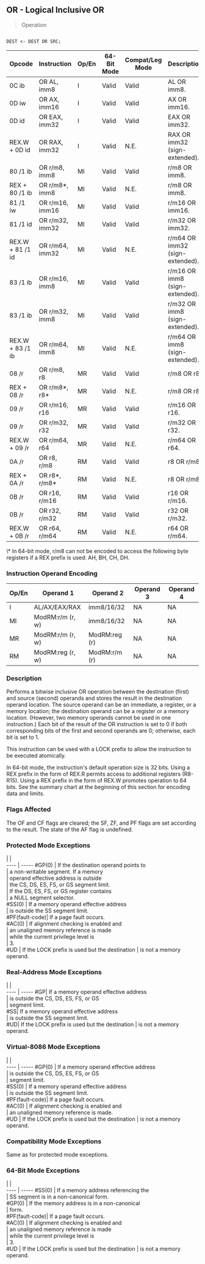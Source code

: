 ## OR - Logical Inclusive OR

> Operation
``` slim

DEST <- DEST OR SRC;

```

 Opcode          | Instruction    | Op/En| 64-Bit Mode| Compat/Leg Mode| Description                    
 ---  | --- | --- | --- | --- | ---
 0C ib           | OR AL, imm8    | I    | Valid      | Valid          | AL OR imm8.                    
 0D iw           | OR AX, imm16   | I    | Valid      | Valid          | AX OR imm16.                   
 0D id           | OR EAX, imm32  | I    | Valid      | Valid          | EAX OR imm32.                  
 REX.W + 0D id   | OR RAX, imm32  | I    | Valid      | N.E.           | RAX OR imm32 (sign-extended).  
 80 /1 ib        | OR r/m8, imm8  | MI   | Valid      | Valid          | r/m8 OR imm8.                  
 REX + 80 /1 ib  | OR r/m8\*, imm8 | MI   | Valid      | N.E.           | r/m8 OR imm8.                  
 81 /1 iw        | OR r/m16, imm16| MI   | Valid      | Valid          | r/m16 OR imm16.                
 81 /1 id        | OR r/m32, imm32| MI   | Valid      | Valid          | r/m32 OR imm32.                
 REX.W + 81 /1 id| OR r/m64, imm32| MI   | Valid      | N.E.           | r/m64 OR imm32 (sign-extended).
 83 /1 ib        | OR r/m16, imm8 | MI   | Valid      | Valid          | r/m16 OR imm8 (sign-extended). 
 83 /1 ib        | OR r/m32, imm8 | MI   | Valid      | Valid          | r/m32 OR imm8 (sign-extended). 
 REX.W + 83 /1 ib| OR r/m64, imm8 | MI   | Valid      | N.E.           | r/m64 OR imm8 (sign-extended). 
 08 /r           | OR r/m8, r8    | MR   | Valid      | Valid          | r/m8 OR r8.                    
 REX + 08 /r     | OR r/m8\*, r8\*  | MR   | Valid      | N.E.           | r/m8 OR r8.                    
 09 /r           | OR r/m16, r16  | MR   | Valid      | Valid          | r/m16 OR r16.                  
 09 /r           | OR r/m32, r32  | MR   | Valid      | Valid          | r/m32 OR r32.                  
 REX.W + 09 /r   | OR r/m64, r64  | MR   | Valid      | N.E.           | r/m64 OR r64.                  
 0A /r           | OR r8, r/m8    | RM   | Valid      | Valid          | r8 OR r/m8.                    
 REX + 0A /r     | OR r8\*, r/m8\*  | RM   | Valid      | N.E.           | r8 OR r/m8.                    
 0B /r           | OR r16, r/m16  | RM   | Valid      | Valid          | r16 OR r/m16.                  
 0B /r           | OR r32, r/m32  | RM   | Valid      | Valid          | r32 OR r/m32.                  
 REX.W + 0B /r   | OR r64, r/m64  | RM   | Valid      | N.E.           | r64 OR r/m64.                  
<aside class="notification">
\* In 64-bit mode, r/m8 can not be encoded to access the following byte
registers if a REX prefix is used: AH, BH, CH, DH.
</aside>


### Instruction Operand Encoding
 Op/En| Operand 1       | Operand 2    | Operand 3| Operand 4
 ---  | --- | --- | --- | ---
 I    | AL/AX/EAX/RAX   | imm8/16/32   | NA       | NA       
 MI   | ModRM:r/m (r, w)| imm8/16/32   | NA       | NA       
 MR   | ModRM:r/m (r, w)| ModRM:reg (r)| NA       | NA       
 RM   | ModRM:reg (r, w)| ModRM:r/m (r)| NA       | NA       

### Description
Performs a bitwise inclusive OR operation between the destination (first) and
source (second) operands and stores the result in the destination operand location.
The source operand can be an immediate, a register, or a memory location; the
destination operand can be a register or a memory location. (However, two memory
operands cannot be used in one instruction.) Each bit of the result of the OR
instruction is set to 0 if both corresponding bits of the first and second operands
are 0; otherwise, each bit is set to 1.

This instruction can be used with a LOCK prefix to allow the instruction to
be executed atomically.

In 64-bit mode, the instruction's default operation size is 32 bits. Using a
REX prefix in the form of REX.R permits access to additional registers (R8-R15).
Using a REX prefix in the form of REX.W promotes operation to 64 bits. See the
summary chart at the beginning of this section for encoding data and limits.



### Flags Affected
The OF and CF flags are cleared; the SF, ZF, and PF flags are set according
to the result. The state of the AF flag is undefined.


### Protected Mode Exceptions
   | |  
---- | -----
 #GP(0)         | If the destination operand points to          
                | a non-writable segment. If a memory           
                | operand effective address is outside          
                | the CS, DS, ES, FS, or GS segment limit.      
                | If the DS, ES, FS, or GS register contains    
                | a NULL segment selector.                      
 #SS(0)         | If a memory operand effective address         
                | is outside the SS segment limit.              
 #PF(fault-code)| If a page fault occurs.                       
 #AC(0)         | If alignment checking is enabled and          
                | an unaligned memory reference is made         
                | while the current privilege level is          
                | 3.                                            
 #UD            | If the LOCK prefix is used but the destination
                | is not a memory operand.                      

### Real-Address Mode Exceptions
   | |  
---- | -----
 #GP| If a memory operand effective address         
    | is outside the CS, DS, ES, FS, or GS          
    | segment limit.                                
 #SS| If a memory operand effective address         
    | is outside the SS segment limit.              
 #UD| If the LOCK prefix is used but the destination
    | is not a memory operand.                      

### Virtual-8086 Mode Exceptions
   | |  
---- | -----
 #GP(0)         | If a memory operand effective address         
                | is outside the CS, DS, ES, FS, or GS          
                | segment limit.                                
 #SS(0)         | If a memory operand effective address         
                | is outside the SS segment limit.              
 #PF(fault-code)| If a page fault occurs.                       
 #AC(0)         | If alignment checking is enabled and          
                | an unaligned memory reference is made.        
 #UD            | If the LOCK prefix is used but the destination
                | is not a memory operand.                      

### Compatibility Mode Exceptions
Same as for protected mode exceptions.


### 64-Bit Mode Exceptions
   | |  
---- | -----
 #SS(0)         | If a memory address referencing the           
                | SS segment is in a non-canonical form.        
 #GP(0)         | If the memory address is in a non-canonical   
                | form.                                         
 #PF(fault-code)| If a page fault occurs.                       
 #AC(0)         | If alignment checking is enabled and          
                | an unaligned memory reference is made         
                | while the current privilege level is          
                | 3.                                            
 #UD            | If the LOCK prefix is used but the destination
                | is not a memory operand.                      
